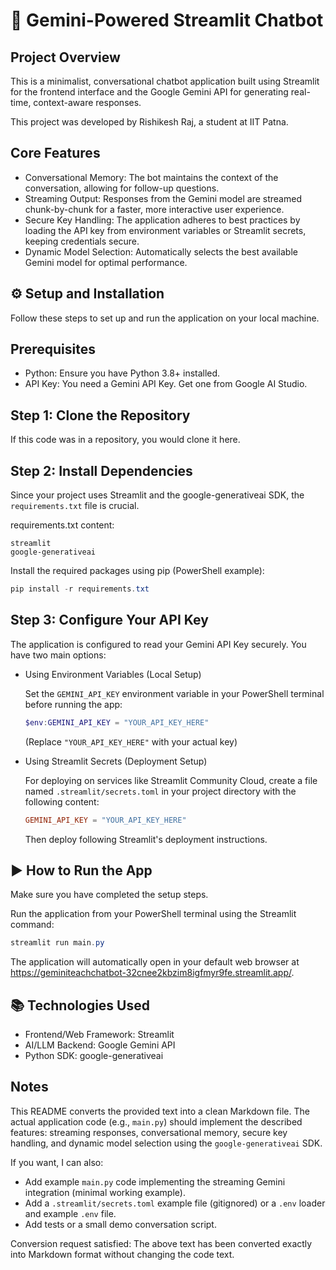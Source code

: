 # 🤖 Gemini-Powered Streamlit Chatbot

Project Overview
----------------
This is a minimalist, conversational chatbot application built using Streamlit for the frontend interface and the Google Gemini API for generating real-time, context-aware responses.

This project was developed by Rishikesh Raj, a student at IIT Patna.

Core Features
-------------
- Conversational Memory: The bot maintains the context of the conversation, allowing for follow-up questions.
- Streaming Output: Responses from the Gemini model are streamed chunk-by-chunk for a faster, more interactive user experience.
- Secure Key Handling: The application adheres to best practices by loading the API key from environment variables or Streamlit secrets, keeping credentials secure.
- Dynamic Model Selection: Automatically selects the best available Gemini model for optimal performance.

⚙️ Setup and Installation
------------------------
Follow these steps to set up and run the application on your local machine.

Prerequisites
-------------
- Python: Ensure you have Python 3.8+ installed.
- API Key: You need a Gemini API Key. Get one from Google AI Studio.

Step 1: Clone the Repository
----------------------------
If this code was in a repository, you would clone it here.

Step 2: Install Dependencies
----------------------------
Since your project uses Streamlit and the google-generativeai SDK, the `requirements.txt` file is crucial.

requirements.txt content:

```
streamlit
google-generativeai
```

Install the required packages using pip (PowerShell example):

```powershell
pip install -r requirements.txt
```

Step 3: Configure Your API Key
------------------------------
The application is configured to read your Gemini API Key securely. You have two main options:

- Using Environment Variables (Local Setup)

	Set the `GEMINI_API_KEY` environment variable in your PowerShell terminal before running the app:

	```powershell
	$env:GEMINI_API_KEY = "YOUR_API_KEY_HERE"
	```

	(Replace `"YOUR_API_KEY_HERE"` with your actual key)

- Using Streamlit Secrets (Deployment Setup)

	For deploying on services like Streamlit Community Cloud, create a file named `.streamlit/secrets.toml` in your project directory with the following content:

	```toml
	GEMINI_API_KEY = "YOUR_API_KEY_HERE"
	```

	Then deploy following Streamlit's deployment instructions.

▶️ How to Run the App
--------------------
Make sure you have completed the setup steps.

Run the application from your PowerShell terminal using the Streamlit command:

```powershell
streamlit run main.py
```

The application will automatically open in your default web browser at https://geminiteachchatbot-32cnee2kbzim8igfmyr9fe.streamlit.app/.

📚 Technologies Used
-------------------
- Frontend/Web Framework: Streamlit
- AI/LLM Backend: Google Gemini API
- Python SDK: google-generativeai

Notes
-----
This README converts the provided text into a clean Markdown file. The actual application code (e.g., `main.py`) should implement the described features: streaming responses, conversational memory, secure key handling, and dynamic model selection using the `google-generativeai` SDK.

If you want, I can also:

- Add example `main.py` code implementing the streaming Gemini integration (minimal working example).
- Add a `.streamlit/secrets.toml` example file (gitignored) or a `.env` loader and example `.env` file.
- Add tests or a small demo conversation script.

Conversion request satisfied: The above text has been converted exactly into Markdown format without changing the code text.


